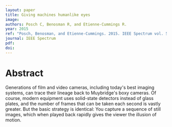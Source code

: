 ```yaml
---
layout: paper
title: Giving machines humanlike eyes
image:
authors: Posch C, Benosman R, and Etienne-Cummings R.
year: 2015
ref: "Posch, Benosman, and Etienne-Cummings. 2015. IEEE Spectrum vol. 52, no. 12: 44-49."
journal: IEEE Spectrum
pdf: 
doi: 
---
```


# Abstract
Generations of film and video cameras, including today's best imaging systems, can trace their lineage back to Muybridge's boxy cameras. Of course, modern equipment uses solid-state detectors instead of glass plates, and the number of frames that can be taken each second is vastly greater. But the basic strategy is identical: You capture a sequence of still images, which when played back rapidly gives the viewer the illusion of motion.

